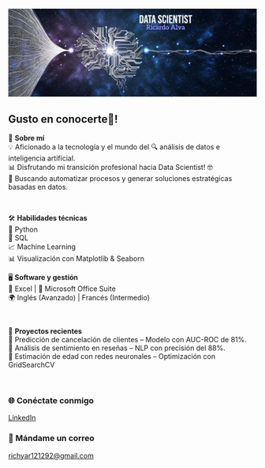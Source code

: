 ![Image Alt](https://github.com/Richyar121292/Richyar121292/blob/1b57d37f74ee8cd767af6a8ada46dc49ce81a0d6/DS3.JPG)
## Gusto en conocerte👋!

🧙 **Sobre mí**  
💡 Aficionado a la tecnología y el mundo del 🔍 análisis de datos e inteligencia artificial.  
📊 Disfrutando mi transición profesional hacia Data Scientist! 🤓  
🚀 Buscando automatizar procesos y generar soluciones estratégicas basadas en datos.

<br>

🛠️ **Habilidades técnicas**  
🐍 Python  
💾 SQL  
📈 Machine Learning  
📊 Visualización con Matplotlib & Seaborn


🖥️ **Software y gestión**  
📑 Excel | 📂 Microsoft Office Suite  
🌍 Inglés (Avanzado) | Francés (Intermedio)

<br>

📂 **Proyectos recientes**  
🔹 Predicción de cancelación de clientes – Modelo con AUC-ROC de 81%.  
🔹 Análisis de sentimiento en reseñas – NLP con precisión del 88%.  
🔹 Estimación de edad con redes neuronales – Optimización con GridSearchCV


<br>
<h3 align="left">🌐 Conéctate conmigo</h3>
<p align="left">
  <a href="https://linkedin.com/in/ricardoalva121292">LinkedIn</a>
</p>
<h3 align="left">📧 Mándame un correo</h3>
<p align="left">
  <a href="mailto:richyar121292@gmail.com">richyar121292@gmail.com</a>
</p>
